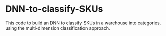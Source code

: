 # DNN-to-classify-SKUs  
  
  This code to build an DNN to classify SKUs in a warehouse into categories, using the multi-dimension classification approach.
